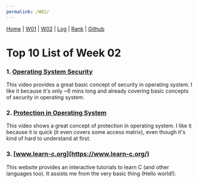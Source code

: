 ```yaml
---
permalink: /W02/
---
```

[Home](https://saepasomba.github.io/os211) | [W01](https://saepasomba.github.io/os211/W01) | [W02](https://saepasomba.github.io/os211/W02) | [Log](https://saepasomba.github.io/os211/TXT/mylog.txt) | [Rank](https://saepasomba.github.io/os211/TXT/myrank.txt) | [Github](https://github.com/saepasomba/os211/)
# Top 10 List of Week 02

### 1. [Operating System Security](https://www.youtube.com/watch?v=3kKkOBClw1Q)
This video provides a great basic concept of security in operating system. I like it because it's only ~6 mins long and already covering basic concepts of security in operating system.

### 2. [Protection in Operating System](https://www.youtube.com/watch?v=O_WbprDZMDw)
This video shows a great concept of protection in operating system. I like it because it is quick (it even covers some access matrix), even though it's kind of hard to understand at first.

### 3. [www.learn-c.org](https://www.learn-c.org/)
This website provides an interactive tutorials to learn C (and other languages too). It assists me from the very basic thing (Hello world!).
